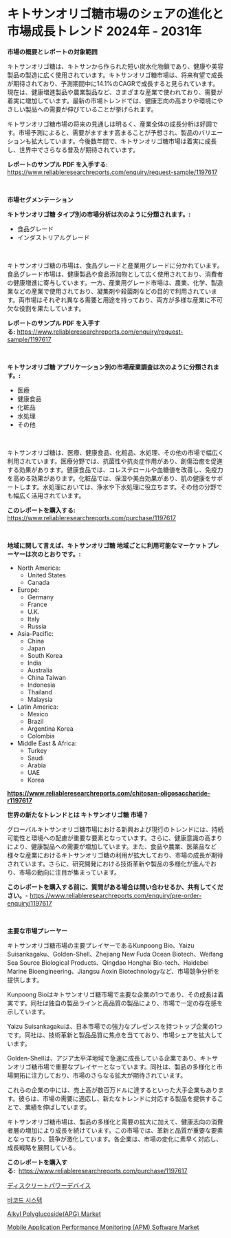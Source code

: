 <p><h1>キトサンオリゴ糖市場のシェアの進化と市場成長トレンド 2024年 - 2031年</h1></p><p><strong>市場の概要とレポートの対象範囲</strong></p>
<p><p>キトサンオリゴ糖は、キトサンから作られた短い炭水化物鎖であり、健康や美容製品の製造に広く使用されています。キトサンオリゴ糖市場は、将来有望で成長が期待されており、予測期間中に14.1%のCAGRで成長すると見られています。現在は、健康増進製品や農業製品など、さまざまな産業で使われており、需要が着実に増加しています。最新の市場トレンドでは、健康志向の高まりや環境にやさしい製品への需要が伸びていることが挙げられます。</p><p>キトサンオリゴ糖市場の将来の見通しは明るく、産業全体の成長分析は好調です。市場予測によると、需要がますます高まることが予想され、製品のバリエーションも拡大しています。今後数年間で、キトサンオリゴ糖市場は着実に成長し、世界中でさらなる普及が期待されています。</p></p>
<p><strong>レポートのサンプル PDF を入手する:</strong> <a href="https://www.reliableresearchreports.com/enquiry/request-sample/1197617">https://www.reliableresearchreports.com/enquiry/request-sample/1197617</a></p>
<p>&nbsp;</p>
<p><strong>市場セグメンテーション</strong></p>
<p><strong>キトサンオリゴ糖 タイプ別の市場分析は次のように分類されます。:</strong></p>
<p><ul><li>食品グレード</li><li>インダストリアルグレード</li></ul></p>
<p>&nbsp;</p>
<p><p>キトサンオリゴ糖の市場は、食品グレードと産業用グレードに分かれています。食品グレード市場は、健康製品や食品添加物として広く使用されており、消費者の健康増進に寄与しています。一方、産業用グレード市場は、農業、化学、製造業などの産業で使用されており、凝集剤や殺菌剤などの目的で利用されています。両市場はそれぞれ異なる需要と用途を持っており、両方が多様な産業に不可欠な役割を果たしています。</p></p>
<p><strong>レポートのサンプル PDF を入手する:</strong>&nbsp;<a href="https://www.reliableresearchreports.com/enquiry/request-sample/1197617">https://www.reliableresearchreports.com/enquiry/request-sample/1197617</a></p>
<p>&nbsp;</p>
<p><strong> キトサンオリゴ糖 アプリケーション別の市場産業調査は次のように分類されます。:</strong></p>
<p><ul><li>医療</li><li>健康食品</li><li>化粧品</li><li>水処理</li><li>その他</li></ul></p>
<p>&nbsp;</p>
<p><p>キトサンオリゴ糖は、医療、健康食品、化粧品、水処理、その他の市場で幅広く利用されています。医療分野では、抗菌性や抗炎症作用があり、創傷治癒を促進する効果があります。健康食品では、コレステロールや血糖値を改善し、免疫力を高める効果があります。化粧品では、保湿や美白効果があり、肌の健康をサポートします。水処理においては、浄水や下水処理に役立ちます。その他の分野でも幅広く活用されています。</p></p>
<p><strong>このレポートを購入する:</strong>&nbsp; <a href="https://www.reliableresearchreports.com/purchase/1197617">https://www.reliableresearchreports.com/purchase/1197617</a></p>
<p>&nbsp;</p>
<p><strong>地域に関して言えば、キトサンオリゴ糖 地域ごとに利用可能なマーケットプレーヤーは次のとおりです。:</strong></p>
<p><ul>
    <li>
        North America:
        <ul>
            <li>United States</li>
            <li>Canada</li>
        </ul>
    </li>
    <li>
        Europe:
        <ul>
            <li>Germany</li>
            <li>France</li>
            <li>U.K.</li>
            <li>Italy</li>
            <li>Russia</li>
        </ul>
    </li>
    <li>
        Asia-Pacific:
        <ul>
            <li>China</li>
            <li>Japan</li>
            <li>South Korea</li>
            <li>India</li>
            <li>Australia</li>
            <li>China Taiwan</li>
            <li>Indonesia</li>
            <li>Thailand</li>
            <li>Malaysia</li>
        </ul>
    </li>
    <li>
        Latin America:
        <ul>
            <li>Mexico</li>
            <li>Brazil</li>
            <li>Argentina Korea</li>
            <li>Colombia</li>
        </ul>
    </li>
    <li>
        Middle East & Africa:
        <ul>
            <li>Turkey</li>
            <li>Saudi</li>
            <li>Arabia</li>
            <li>UAE</li>
            <li>Korea</li>
        </ul>
    </li>
    </ul></p>
<p><strong><a href="https://www.reliableresearchreports.com/chitosan-oligosaccharide-r1197617">https://www.reliableresearchreports.com/chitosan-oligosaccharide-r1197617</a></strong>&nbsp;</p>
<p><strong>世界の新たなトレンドとは キトサンオリゴ糖 市場？</strong></p>
<p><p>グローバルキトサンオリゴ糖市場における新興および現行のトレンドには、持続可能性と環境への配慮が重要な要素となっています。さらに、健康意識の高まりにより、健康製品への需要が増加しています。また、食品や農業、医薬品など様々な産業におけるキトサンオリゴ糖の利用が拡大しており、市場の成長が期待されています。さらに、研究開発における技術革新や製品の多様化が進んでおり、市場の動向に注目が集まっています。</p></p>
<p><strong>このレポートを購入する前に、質問がある場合は問い合わせるか、共有してください。</strong>- <a href="https://www.reliableresearchreports.com/enquiry/pre-order-enquiry/1197617">https://www.reliableresearchreports.com/enquiry/pre-order-enquiry/1197617</a></p>
<p>&nbsp;</p>
<p><strong>主要な市場プレーヤー</strong></p>
<p><p>キトサンオリゴ糖市場の主要プレイヤーであるKunpoong Bio、Yaizu Suisankagaku、Golden-Shell、Zhejiang New Fuda Ocean Biotech、Weifang Sea Source Biological Products、Qingdao Honghai Bio-tech、Haidebei Marine Bioengineering、Jiangsu Aoxin Biotechnologyなど、市場競争分析を提供します。 </p><p>Kunpoong Bioはキトサンオリゴ糖市場で主要な企業の1つであり、その成長は着実です。同社は独自の製品ラインと高品質の製品により、市場で一定の存在感を示しています。 </p><p>Yaizu Suisankagakuは、日本市場での強力なプレゼンスを持つトップ企業の1つです。同社は、技術革新と製品品質に焦点を当てており、市場シェアを拡大しています。 </p><p>Golden-Shellは、アジア太平洋地域で急速に成長している企業であり、キトサンオリゴ糖市場で重要なプレイヤーとなっています。同社は、製品の多様化と市場開拓に注力しており、市場のさらなる拡大が期待されています。 </p><p>これらの企業の中には、売上高が数百万ドルに達するといった大手企業もあります。彼らは、市場の需要に適応し、新たなトレンドに対応する製品を提供することで、業績を伸ばしています。 </p><p>キトサンオリゴ糖市場は、製品の多様化と需要の拡大に加えて、健康志向の消費者層の増加により成長を続けています。この市場では、革新と品質が重要な要素となっており、競争が激化しています。各企業は、市場の変化に素早く対応し、成長戦略を展開している。</p></p>
<p><strong>このレポートを購入する:</strong>&nbsp;&nbsp;<a href="https://www.reliableresearchreports.com/purchase/1197617">https://www.reliableresearchreports.com/purchase/1197617</a></p>
<p><p><a href="https://medium.com/@terrellconn2023/%E9%9B%A2%E6%95%A3%E9%9B%BB%E5%8A%9B%E3%83%87%E3%83%90%E3%82%A4%E3%82%B9%E5%B8%82%E5%A0%B4-%E7%A8%AE%E9%A1%9E-%E3%82%A2%E3%83%97%E3%83%AA%E3%82%B1%E3%83%BC%E3%82%B7%E3%83%A7%E3%83%B3-%E5%9C%B0%E7%90%86%E3%81%AB%E3%82%88%E3%82%8B%E5%8C%85%E6%8B%AC%E7%9A%84%E3%81%AA%E8%A9%95%E4%BE%A1-5d7452d1a500">ディスクリートパワーデバイス</a></p><p><a href="https://medium.com/@bubblebutt879567/%EB%B0%94%EC%BD%94%EB%93%9C-%EC%8B%9C%EC%8A%A4%ED%85%9C-%EC%8B%9C%EC%9E%A5%EC%9D%80-%EC%8B%9C%EC%9E%A5-%EC%A0%90%EC%9C%A0%EC%9C%A8-%ED%81%AC%EA%B8%B0-%EB%B0%8F-2031%EB%85%84%EA%B9%8C%EC%A7%80-%EC%98%88%EC%83%81%EB%90%98%EB%8A%94-%EC%98%88%EC%B8%A1%EC%97%90-%EC%B4%88%EC%A0%90%EC%9D%84-%EB%A7%9E%EC%B6%94%EA%B3%A0-%EC%9E%88%EC%8A%B5%EB%8B%88%EB%8B%A4-10c9933762b9">바코드 시스템</a></p><p><a href="https://www.linkedin.com/pulse/alkyl-polyglucosideapg-market-analysis-examines-its-scope-growth-d50qf?trackingId=dSEGoQ5LoB9TFPmNC%2BjbbA%3D%3D">Alkyl Polyglucoside(APG) Market</a></p><p><a href="https://www.linkedin.com/pulse/mobile-application-performance-monitoring-apm-software-market-zpbgf?trackingId=lLKK7xvDjAhyIz%2FLyMyOdQ%3D%3D">Mobile Application Performance Monitoring (APM) Software Market</a></p></p>